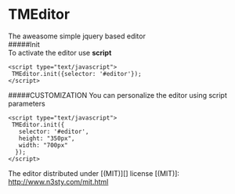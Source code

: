 # TMEditor
The aweasome simple jquery based editor<br>
#####Init<br>
To activate the editor use <b>script</b>
  
    <script type="text/javascript">
     TMEditor.init({selector: '#editor'});
    </script>

#####CUSTOMIZATION
You can personalize the editor using script parameters</b>

    <script type="text/javascript">
     TMEditor.init({
       selector: '#editor',
       height: "350px",
       width: "700px"
      });
    </script>

The editor distributed under [(MIT)][] license
[(MIT)]: http://www.n3sty.com/mit.html
